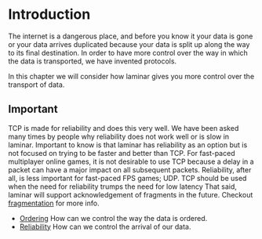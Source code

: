 # Introduction
The internet is a dangerous place, and before you know it your data is gone or your data arrives duplicated because your data is split up along the way to its final destination. 
In order to have more control over the way in which the data is transported, we have invented protocols. 

In this chapter we will consider how laminar gives you more control over the transport of data.

## Important
TCP is made for reliability and does this very well. 
We have been asked many times by people why reliability does not work well or is slow in laminar.
Important to know is that laminar has reliability as an option but is not focused on trying to be faster and better than TCP. 
For fast-paced multiplayer online games, it is not desirable to use TCP because a delay in a packet can have a major impact on all subsequent packets.
Reliability, after all, is less important for fast-paced FPS games; UDP. 
TCP should be used when the need for reliability trumps the need for low latency
That said, laminar will support acknowledgement of fragments in the future. Checkout [fragmentation](../fragmentation.md) for more info.

- [Ordering](ordering.md)
How can we control the way the data is ordered.
- [Reliability](reliability.md)
How can we control the arrival of our data.